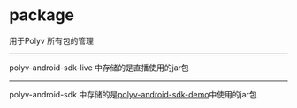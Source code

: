 # package
用于Polyv 所有包的管理
***
polyv-android-sdk-live 中存储的是直播使用的jar包
***
polyv-android-sdk 中存储的是[polyv-android-sdk-demo](https://github.com/easefun/polyv-android-sdk-demo)中使用的jar包
